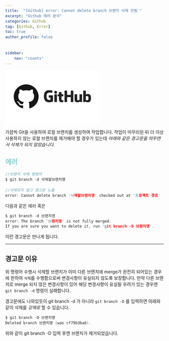 ```yaml
---
title:  "[Github] error: Cannot delete branch 브랜치 삭제 안됨 "
excerpt: "Github 에러 분석"
categories: Github
tag: [Github, Error]
toc: true
author_profile: false


sidebar:
    nav: "counts"
---
```

![](/assets/images/git.png)

가끔씩 Git을 사용하여 로컬 브랜치를 생성하여 작업합니다.
작업이 마무리된 뒤 더 이상 사용하지 않는 로컬 브랜치를 제거해야 할 경우가 있는데
_아래와 같은 경고문을 띄우면서 삭제가 되지 않았습니다._

## <span style='color:RGB(135, 203, 206)'> 에러
```c
//브랜치 삭제 명령어
$ git branch -d 삭제할브랜치명

//삭제되지 않고 경고문 노출
error: Cannot delete branch '삭제할브랜치명' checked out at '프로젝트 경로'
```
다음과 같은 에러 혹은
```c
$ git branch -d 브랜치명
error: The branch '브랜치명' is not fully merged.
If you are sure you want to delete it, run 'git branch -D 브랜치명'.
```
이런 경고문은 만나게 됩니다.

---
## 경고문 이유

위 명령어 수행시 삭제할 브랜치가 이미 다른 브랜치에 merge가 완전히 되어있는 경우에 한하여 `삭제`를 수행함으로써 변경사항이 유실되지 않도록 보장합니다. 만약 다른 브랜치로 merge 되지 않은 변경사항이 있어 해당 변경사항이 유실될 우려가 있는 경우엔 `git branch -d` 명령이 실패합니다.

 

경고문에도 나와있듯이 git branch -d 가 아니라 `git branch -D` 를 입력하면 아래와 같이 삭제를 *강제로* 할 수 있습니다.

```java
$ git branch -D 브랜치명
Deleted branch 브랜치명 (was cf79b3ba6).
```
위와 같이 git branch -D 입력 후엔 브랜치가 제거되었습니다.